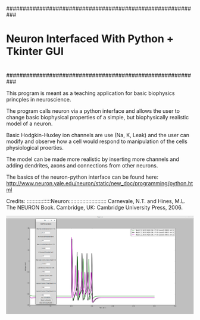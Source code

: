 ###########################################################
#      Neuron Interfaced With Python + Tkinter GUI        #
#                                                         #
###########################################################


This program is meant as a teaching application for basic biophysics princples in neuroscience.

The program calls neuron via a python interface and allows the user to change basic biophysical properties of a simple, but biophysically realistic model of a neuron.

Basic Hodgkin-Huxley ion channels are use (Na, K, Leak) and the user can modify and observe how a cell would respond to manipulation of the cells physiological proerties.

The model can be made more realistic by inserting more channels and adding dendrites, axons and connections from other neurons.

The basics of the neuron-python interface can be found here: http://www.neuron.yale.edu/neuron/static/new_doc/programming/python.html

Credits:
::::::::::::::::Neuron:::::::::::::::::::::::::
Carnevale, N.T. and Hines, M.L. The NEURON Book. 
Cambridge, UK: Cambridge University Press, 2006. 




![alt text](screenshots/RunScreen.png "Example of screen after running Gibbs Sampler on a file with desired parameters")


